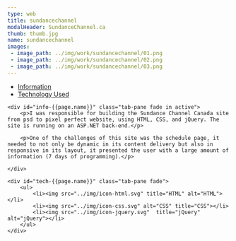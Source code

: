 ```yaml
---
type: web
title: sundancechannel
modalHeader: SundanceChannel.ca
thumb: thumb.jpg
name: sundancechannel
images:
 - image_path: ../img/work/sundancechannel/01.png
 - image_path: ../img/work/sundancechannel/02.png
 - image_path: ../img/work/sundancechannel/03.png
---
```


<ul class="nav nav-tabs inner-modal">
	<li class="active"><a data-toggle="tab" href="#info-{{page.name}}">Information</a></li>
	<li><a data-toggle="tab" href="#tech-{{page.name}}">Technology Used</a></li>
</ul>

<div class="tab-content">
	
	<div id="info-{{page.name}}" class="tab-pane fade in active">
		<p>I was responsible for building the Sundance Channel Canada site from psd to pixel perfect website, using HTML, CSS, and jQuery. The site is running on an ASP.NET back-end.</p>

		<p>One of the challenges of this site was the schedule page, it needed to not only be dynamic in its content delivery but also in responsive in its layout, it presented the user with a large amount of information (7 days of programming).</p>

	</div>
	
    <div id="tech-{{page.name}}" class="tab-pane fade">
    	<ul>
    		<li><img src="../img/icon-html.svg" title="HTML" alt="HTML"></li>
    		<li><img src="../img/icon-css.svg" alt="CSS" title="CSS"></li>
    		<li><img src="../img/icon-jquery.svg"  title="jQuery" alt="jQuery"></li>
    	</ul>
    </div>
</div>	